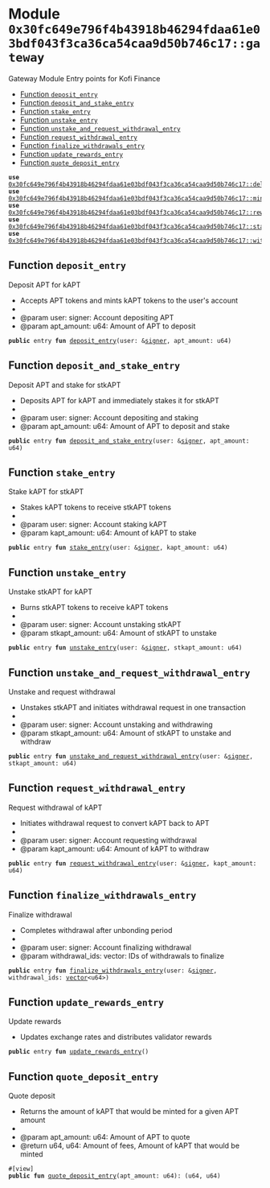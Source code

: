 
<a id="0x30fc649e796f4b43918b46294fdaa61e03bdf043f3ca36ca54caa9d50b746c17_gateway"></a>

# Module `0x30fc649e796f4b43918b46294fdaa61e03bdf043f3ca36ca54caa9d50b746c17::gateway`

Gateway Module
Entry points for Kofi Finance


-  [Function `deposit_entry`](#0x30fc649e796f4b43918b46294fdaa61e03bdf043f3ca36ca54caa9d50b746c17_gateway_deposit_entry)
-  [Function `deposit_and_stake_entry`](#0x30fc649e796f4b43918b46294fdaa61e03bdf043f3ca36ca54caa9d50b746c17_gateway_deposit_and_stake_entry)
-  [Function `stake_entry`](#0x30fc649e796f4b43918b46294fdaa61e03bdf043f3ca36ca54caa9d50b746c17_gateway_stake_entry)
-  [Function `unstake_entry`](#0x30fc649e796f4b43918b46294fdaa61e03bdf043f3ca36ca54caa9d50b746c17_gateway_unstake_entry)
-  [Function `unstake_and_request_withdrawal_entry`](#0x30fc649e796f4b43918b46294fdaa61e03bdf043f3ca36ca54caa9d50b746c17_gateway_unstake_and_request_withdrawal_entry)
-  [Function `request_withdrawal_entry`](#0x30fc649e796f4b43918b46294fdaa61e03bdf043f3ca36ca54caa9d50b746c17_gateway_request_withdrawal_entry)
-  [Function `finalize_withdrawals_entry`](#0x30fc649e796f4b43918b46294fdaa61e03bdf043f3ca36ca54caa9d50b746c17_gateway_finalize_withdrawals_entry)
-  [Function `update_rewards_entry`](#0x30fc649e796f4b43918b46294fdaa61e03bdf043f3ca36ca54caa9d50b746c17_gateway_update_rewards_entry)
-  [Function `quote_deposit_entry`](#0x30fc649e796f4b43918b46294fdaa61e03bdf043f3ca36ca54caa9d50b746c17_gateway_quote_deposit_entry)


<pre><code><b>use</b> <a href="delegation_manager.md#0x30fc649e796f4b43918b46294fdaa61e03bdf043f3ca36ca54caa9d50b746c17_delegation_manager">0x30fc649e796f4b43918b46294fdaa61e03bdf043f3ca36ca54caa9d50b746c17::delegation_manager</a>;
<b>use</b> <a href="minting_manager.md#0x30fc649e796f4b43918b46294fdaa61e03bdf043f3ca36ca54caa9d50b746c17_minting_manager">0x30fc649e796f4b43918b46294fdaa61e03bdf043f3ca36ca54caa9d50b746c17::minting_manager</a>;
<b>use</b> <a href="rewards_manager.md#0x30fc649e796f4b43918b46294fdaa61e03bdf043f3ca36ca54caa9d50b746c17_rewards_manager">0x30fc649e796f4b43918b46294fdaa61e03bdf043f3ca36ca54caa9d50b746c17::rewards_manager</a>;
<b>use</b> <a href="staking_manager.md#0x30fc649e796f4b43918b46294fdaa61e03bdf043f3ca36ca54caa9d50b746c17_staking_manager">0x30fc649e796f4b43918b46294fdaa61e03bdf043f3ca36ca54caa9d50b746c17::staking_manager</a>;
<b>use</b> <a href="withdrawal_manager.md#0x30fc649e796f4b43918b46294fdaa61e03bdf043f3ca36ca54caa9d50b746c17_withdrawal_manager">0x30fc649e796f4b43918b46294fdaa61e03bdf043f3ca36ca54caa9d50b746c17::withdrawal_manager</a>;
</code></pre>



<a id="0x30fc649e796f4b43918b46294fdaa61e03bdf043f3ca36ca54caa9d50b746c17_gateway_deposit_entry"></a>

## Function `deposit_entry`

Deposit APT for kAPT
* Accepts APT tokens and mints kAPT tokens to the user's account
*
* @param user: signer: Account depositing APT
* @param apt_amount: u64: Amount of APT to deposit



<pre><code><b>public</b> entry <b>fun</b> <a href="gateway.md#0x30fc649e796f4b43918b46294fdaa61e03bdf043f3ca36ca54caa9d50b746c17_gateway_deposit_entry">deposit_entry</a>(user: &<a href="">signer</a>, apt_amount: u64)
</code></pre>



<a id="0x30fc649e796f4b43918b46294fdaa61e03bdf043f3ca36ca54caa9d50b746c17_gateway_deposit_and_stake_entry"></a>

## Function `deposit_and_stake_entry`

Deposit APT and stake for stkAPT
* Deposits APT for kAPT and immediately stakes it for stkAPT
*
* @param user: signer: Account depositing and staking
* @param apt_amount: u64: Amount of APT to deposit and stake



<pre><code><b>public</b> entry <b>fun</b> <a href="gateway.md#0x30fc649e796f4b43918b46294fdaa61e03bdf043f3ca36ca54caa9d50b746c17_gateway_deposit_and_stake_entry">deposit_and_stake_entry</a>(user: &<a href="">signer</a>, apt_amount: u64)
</code></pre>



<a id="0x30fc649e796f4b43918b46294fdaa61e03bdf043f3ca36ca54caa9d50b746c17_gateway_stake_entry"></a>

## Function `stake_entry`

Stake kAPT for stkAPT
* Stakes kAPT tokens to receive stkAPT tokens
*
* @param user: signer: Account staking kAPT
* @param kapt_amount: u64: Amount of kAPT to stake



<pre><code><b>public</b> entry <b>fun</b> <a href="gateway.md#0x30fc649e796f4b43918b46294fdaa61e03bdf043f3ca36ca54caa9d50b746c17_gateway_stake_entry">stake_entry</a>(user: &<a href="">signer</a>, kapt_amount: u64)
</code></pre>



<a id="0x30fc649e796f4b43918b46294fdaa61e03bdf043f3ca36ca54caa9d50b746c17_gateway_unstake_entry"></a>

## Function `unstake_entry`

Unstake stkAPT for kAPT
* Burns stkAPT tokens to receive kAPT tokens
*
* @param user: signer: Account unstaking stkAPT
* @param stkapt_amount: u64: Amount of stkAPT to unstake



<pre><code><b>public</b> entry <b>fun</b> <a href="gateway.md#0x30fc649e796f4b43918b46294fdaa61e03bdf043f3ca36ca54caa9d50b746c17_gateway_unstake_entry">unstake_entry</a>(user: &<a href="">signer</a>, stkapt_amount: u64)
</code></pre>



<a id="0x30fc649e796f4b43918b46294fdaa61e03bdf043f3ca36ca54caa9d50b746c17_gateway_unstake_and_request_withdrawal_entry"></a>

## Function `unstake_and_request_withdrawal_entry`

Unstake and request withdrawal
* Unstakes stkAPT and initiates withdrawal request in one transaction
*
* @param user: signer: Account unstaking and withdrawing
* @param stkapt_amount: u64: Amount of stkAPT to unstake and withdraw



<pre><code><b>public</b> entry <b>fun</b> <a href="gateway.md#0x30fc649e796f4b43918b46294fdaa61e03bdf043f3ca36ca54caa9d50b746c17_gateway_unstake_and_request_withdrawal_entry">unstake_and_request_withdrawal_entry</a>(user: &<a href="">signer</a>, stkapt_amount: u64)
</code></pre>



<a id="0x30fc649e796f4b43918b46294fdaa61e03bdf043f3ca36ca54caa9d50b746c17_gateway_request_withdrawal_entry"></a>

## Function `request_withdrawal_entry`

Request withdrawal of kAPT
* Initiates withdrawal request to convert kAPT back to APT
*
* @param user: signer: Account requesting withdrawal
* @param kapt_amount: u64: Amount of kAPT to withdraw



<pre><code><b>public</b> entry <b>fun</b> <a href="gateway.md#0x30fc649e796f4b43918b46294fdaa61e03bdf043f3ca36ca54caa9d50b746c17_gateway_request_withdrawal_entry">request_withdrawal_entry</a>(user: &<a href="">signer</a>, kapt_amount: u64)
</code></pre>



<a id="0x30fc649e796f4b43918b46294fdaa61e03bdf043f3ca36ca54caa9d50b746c17_gateway_finalize_withdrawals_entry"></a>

## Function `finalize_withdrawals_entry`

Finalize withdrawal
* Completes withdrawal after unbonding period
*
* @param user: signer: Account finalizing withdrawal
* @param withdrawal_ids: vector<u64>: IDs of withdrawals to finalize



<pre><code><b>public</b> entry <b>fun</b> <a href="gateway.md#0x30fc649e796f4b43918b46294fdaa61e03bdf043f3ca36ca54caa9d50b746c17_gateway_finalize_withdrawals_entry">finalize_withdrawals_entry</a>(user: &<a href="">signer</a>, withdrawal_ids: <a href="">vector</a>&lt;u64&gt;)
</code></pre>



<a id="0x30fc649e796f4b43918b46294fdaa61e03bdf043f3ca36ca54caa9d50b746c17_gateway_update_rewards_entry"></a>

## Function `update_rewards_entry`

Update rewards
* Updates exchange rates and distributes validator rewards



<pre><code><b>public</b> entry <b>fun</b> <a href="gateway.md#0x30fc649e796f4b43918b46294fdaa61e03bdf043f3ca36ca54caa9d50b746c17_gateway_update_rewards_entry">update_rewards_entry</a>()
</code></pre>



<a id="0x30fc649e796f4b43918b46294fdaa61e03bdf043f3ca36ca54caa9d50b746c17_gateway_quote_deposit_entry"></a>

## Function `quote_deposit_entry`

Quote deposit
* Returns the amount of kAPT that would be minted for a given APT amount
*
* @param apt_amount: u64: Amount of APT to quote
* @return u64, u64: Amount of fees, Amount of kAPT that would be minted



<pre><code>#[view]
<b>public</b> <b>fun</b> <a href="gateway.md#0x30fc649e796f4b43918b46294fdaa61e03bdf043f3ca36ca54caa9d50b746c17_gateway_quote_deposit_entry">quote_deposit_entry</a>(apt_amount: u64): (u64, u64)
</code></pre>
